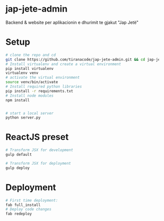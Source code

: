 # jap-jete-admin
Backend &amp; website per aplikacionin e dhurimit te gjakut "Jap Jetë"

# Setup
```bash
# clone the repo and cd
git clone https://github.com/tiranacode/jap-jete-admin.git && cd jap-jete-admin
# Install virtualenv and create a virtual environment
pip install virtualenv
virtualenv venv
# activate the virtual environment
source venv/bin/activate
# Install required python libraries
pip install -r requirements.txt
# Install node modules
npm install


# start a local server
python server.py
```

# ReactJS preset
```bash
# Transform JSX for development
gulp default

# Transform JSX for deployment
gulp deploy
```

# Deployment

```bash
# First time deployment:
fab full_install
# Deploy code changes
fab redeploy
```
